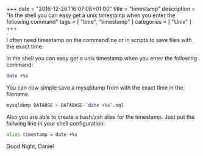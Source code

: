 +++
date = "2016-12-26T16:07:08+01:00"
title = "timestamp"
description = "In the shell you can easy get a unix timestamp when you enter the following command"
tags = [ "time", "timestamp" ]
categories = [
  "Unix"
]
+++

I often need timestamp on the commandline or in scripts to save files with the exact time. 

In the shell you can easy get a unix timestamp when you enter the following command:
``` bash
date +%s
```
You can now simple save a mysqldump from with the exact time in the filename. 

``` bash
mysqldump DATABSE > DATABASE-`date +%s`.sql
```

Also you are able to create a bash/zsh alias for the timestamp. Just put the follwing line in your shell configuration:

``` bash
alias timestamp = date +%s
```

Good Night,
Daniel
